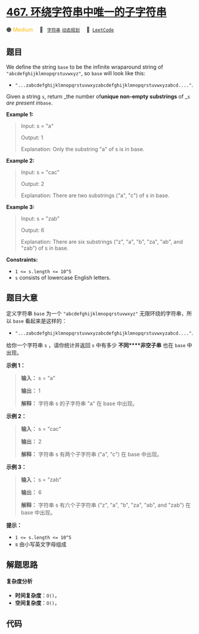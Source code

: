 # [467. 环绕字符串中唯一的子字符串](https://leetcode.com/problems/unique-substrings-in-wraparound-string)

🟠 <font color=#ffb800>Medium</font>&emsp; 🔖&ensp; [`字符串`](/leetcode-js/outline/tag/string.md) [`动态规划`](/leetcode-js/outline/tag/dynamic-programming.md)&emsp; 🔗&ensp;[`LeetCode`](https://leetcode.com/problems/unique-substrings-in-wraparound-string)

## 题目

We define the string `base` to be the infinite wraparound string of
`"abcdefghijklmnopqrstuvwxyz"`, so `base` will look like this:

  * `"...zabcdefghijklmnopqrstuvwxyzabcdefghijklmnopqrstuvwxyzabcd...."`.

Given a string `s`, return _the number of**unique non-empty substrings** of
_`s` _are present in_`base`.



**Example 1:**

> Input: s = "a"
> 
> Output: 1
> 
> Explanation: Only the substring "a" of s is in base.

**Example 2:**

> Input: s = "cac"
> 
> Output: 2
> 
> Explanation: There are two substrings ("a", "c") of s in base.

**Example 3:**

> Input: s = "zab"
> 
> Output: 6
> 
> Explanation: There are six substrings ("z", "a", "b", "za", "ab", and "zab") of s in base.

**Constraints:**

  * `1 <= s.length <= 10^5`
  * `s` consists of lowercase English letters.


## 题目大意

定义字符串 `base` 为一个 `"abcdefghijklmnopqrstuvwxyz"` 无限环绕的字符串，所以 `base` 看起来是这样的：

  * `"...zabcdefghijklmnopqrstuvwxyzabcdefghijklmnopqrstuvwxyzabcd...."`.

给你一个字符串 `s` ，请你统计并返回 `s` 中有多少 **不同****非空子串**  也在 `base` 中出现。



**示例  1：**

> 
> 
> 
> 
> 
> **输入：** s = "a"
> 
> **输出：** 1
> 
> **解释：** 字符串 s 的子字符串 "a" 在 base 中出现。
> 
> 

**示例 2：**

> 
> 
> 
> 
> 
> **输入：** s = "cac"
> 
> **输出：** 2
> 
> **解释：** 字符串 s 有两个子字符串 ("a", "c") 在 base 中出现。
> 
> 

**示例 3：**

> 
> 
> 
> 
> 
> **输入：** s = "zab"
> 
> **输出：** 6
> 
> **解释：** 字符串 s 有六个子字符串 ("z", "a", "b", "za", "ab", and "zab") 在 base 中出现。
> 
> 



**提示：**

  * `1 <= s.length <= 10^5`
  * s 由小写英文字母组成


## 解题思路

#### 复杂度分析

- **时间复杂度**：`O()`，
- **空间复杂度**：`O()`，

## 代码

```javascript

```
